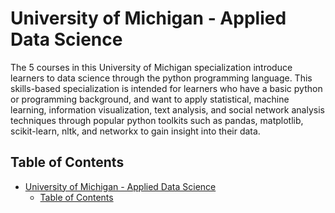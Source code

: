 # University of Michigan - Applied Data Science

The 5 courses in this University of Michigan specialization introduce learners to data science through the python
programming language. This skills-based specialization is intended for learners who have a basic python or programming
background, and want to apply statistical, machine learning, information visualization, text analysis, and social
network analysis techniques through popular python toolkits such as pandas, matplotlib, scikit-learn, nltk, and networkx
to gain insight into their data.

## Table of Contents

<!-- TOC -->

* [University of Michigan - Applied Data Science](#university-of-michigan---applied-data-science)
    * [Table of Contents](#table-of-contents)

<!-- TOC -->

